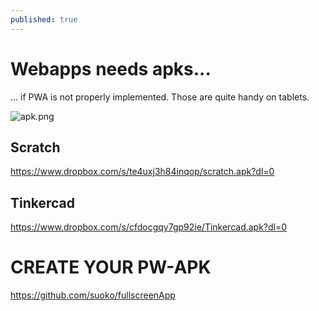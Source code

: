 ```yaml
---
published: true
---
```

# Webapps needs apks...

... if PWA is not properly implemented.
Those are quite handy on tablets.


![apk.png]({{site.baseurl}}/_posts/apk.png)


## Scratch

https://www.dropbox.com/s/te4uxj3h84inqop/scratch.apk?dl=0

## Tinkercad

https://www.dropbox.com/s/cfdocgqy7gp92ie/Tinkercad.apk?dl=0





# CREATE YOUR PW-APK

https://github.com/suoko/fullscreenApp